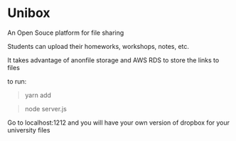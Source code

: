 <h1>Unibox</h1>



An Open Souce platform for file sharing

Students can upload their homeworks, workshops, notes, etc.

It takes advantage of anonfile storage and AWS RDS to store the links to files


to run:
>yarn add

>node server.js


Go to localhost:1212 and you will have your own version of dropbox for your university files
